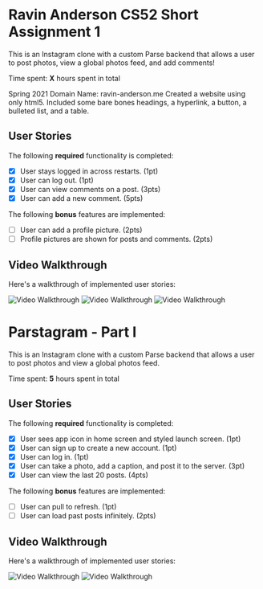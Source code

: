 # Ravin Anderson CS52 Short Assignment 1

This is an Instagram clone with a custom Parse backend that allows a user to post photos, view a global photos feed, and add comments!

Time spent: **X** hours spent in total

Spring 2021
Domain Name: ravin-anderson.me
Created a website using only html5.
Included some bare bones headings, a hyperlink, a button, a bulleted list, and a table.

## User Stories

The following **required** functionality is completed:

- [x] User stays logged in across restarts. (1pt)
- [x] User can log out. (1pt)
- [x] User can view comments on a post. (3pts)
- [x] User can add a new comment. (5pts)

The following **bonus** features are implemented:

- [ ] User can add a profile picture. (2pts)
- [ ] Profile pictures are shown for posts and comments. (2pts)

## Video Walkthrough

Here's a walkthrough of implemented user stories:

<img src='https://media.giphy.com/media/niXLs6JqPEMi8ZOLu6/giphy.gif' title='Video Walkthrough' width='' alt='Video Walkthrough' />
<img src='https://media.giphy.com/media/yKrYbnobrmfjCo85Tn/giphy.gif' title='Video Walkthrough' width='' alt='Video Walkthrough' />
<img src='https://media.giphy.com/media/hBR3pq2M1TTgiEw7gG/giphy.gif' title='Video Walkthrough' width='' alt='Video Walkthrough' />


# Parstagram - Part I

This is an Instagram clone with a custom Parse backend that allows a user to post photos and view a global photos feed.

Time spent: **5** hours spent in total

## User Stories

The following **required** functionality is completed:

- [x] User sees app icon in home screen and styled launch screen. (1pt)
- [x] User can sign up to create a new account. (1pt)
- [x] User can log in. (1pt)
- [x] User can take a photo, add a caption, and post it to the server. (3pt)
- [x] User can view the last 20 posts. (4pts)

The following **bonus** features are implemented:

- [ ] User can pull to refresh. (1pt)
- [ ] User can load past posts infinitely. (2pts)

## Video Walkthrough

Here's a walkthrough of implemented user stories:

<img src='https://media.giphy.com/media/13lqyeqPKXoLDZZoRD/giphy.gif' title='Video Walkthrough' width='' alt='Video Walkthrough' />
<img src='https://media.giphy.com/media/yAOnw5q9QhDCAANQvu/giphy.gif' title='Video Walkthrough' width='' alt='Video Walkthrough' />
